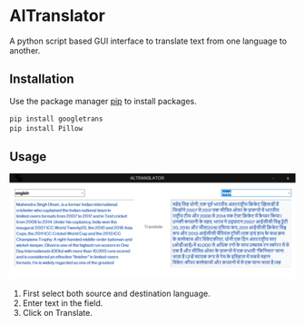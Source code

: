 # AlTranslator

A python script based GUI interface to translate text from one language to another.

## Installation

Use the package manager [pip](https://pip.pypa.io/en/stable/) to install packages.

```bash
pip install googletrans
pip install Pillow
```

## Usage

![](Capture.PNG)

1. First select both source and destination language.
2. Enter text in the field.
3. Click on Translate.